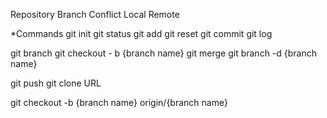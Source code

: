 Repository
Branch
Conflict
Local
Remote

*Commands
git init
git status
git add
git reset
git commit
git log

git branch
git checkout - b {branch name}
git merge
git branch -d {branch name}

git push
git clone URL

git checkout -b {branch name} origin/{branch name}
